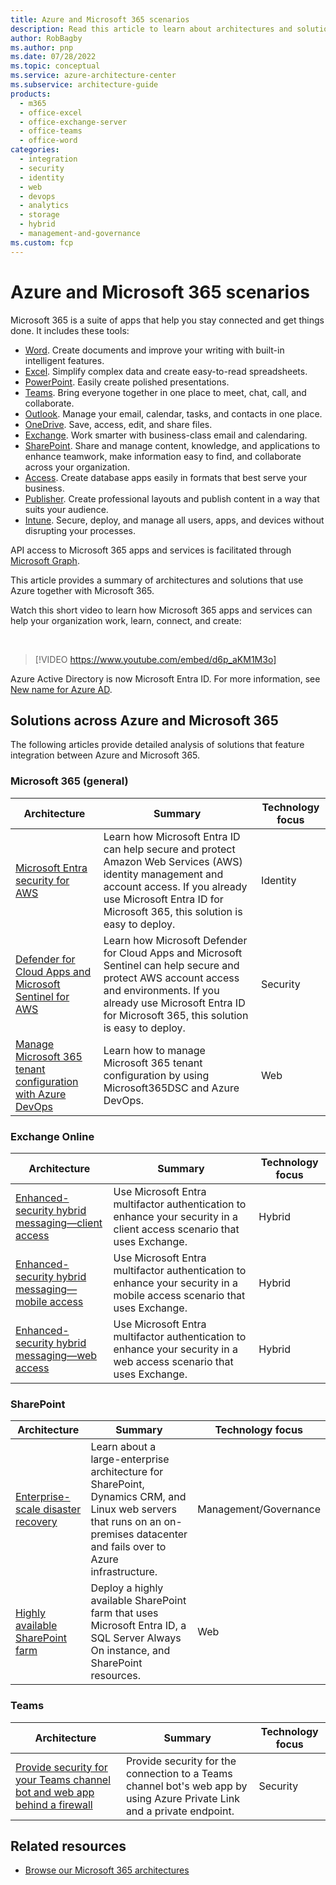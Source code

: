 ```yaml
---
title: Azure and Microsoft 365 scenarios
description: Read this article to learn about architectures and solutions that use Azure together with Microsoft 365. 
author: RobBagby
ms.author: pnp
ms.date: 07/28/2022
ms.topic: conceptual
ms.service: azure-architecture-center
ms.subservice: architecture-guide
products:
  - m365
  - office-excel
  - office-exchange-server
  - office-teams
  - office-word
categories:
  - integration
  - security
  - identity
  - web
  - devops
  - analytics
  - storage
  - hybrid
  - management-and-governance
ms.custom: fcp
---
```


# Azure and Microsoft 365 scenarios

Microsoft 365 is a suite of apps that help you stay connected and get things done. It includes these tools: 

- [Word](https://www.microsoft.com/microsoft-365/word). Create documents and improve your writing with built-in intelligent features.
- [Excel](https://www.microsoft.com/microsoft-365/excel). Simplify complex data and create easy-to-read spreadsheets.
- [PowerPoint](https://www.microsoft.com/microsoft-365/powerpoint). Easily create polished presentations.
- [Teams](https://www.microsoft.com/microsoft-teams/group-chat-software). Bring everyone together in one place to meet, chat, call, and collaborate.
- [Outlook](https://www.microsoft.com/microsoft-365/outlook/email-and-calendar-software-microsoft-outlook). Manage your email, calendar, tasks, and contacts in one place.
- [OneDrive](https://www.microsoft.com/microsoft-365/onedrive/online-cloud-storage). Save, access, edit, and share files.
- [Exchange](https://www.microsoft.com/microsoft-365/exchange/email). Work smarter with business-class email and calendaring.
- [SharePoint](https://www.microsoft.com/microsoft-365/sharepoint/collaboration). Share and manage content, knowledge, and applications to enhance teamwork, make information easy to find, and collaborate across your organization.
- [Access](https://www.microsoft.com/microsoft-365/access). Create database apps easily in formats that best serve your business.
- [Publisher](https://www.microsoft.com/microsoft-365/publisher). Create professional layouts and publish content in a way that suits your audience.
- [Intune](https://www.microsoft.com/security/business/microsoft-endpoint-manager). Secure, deploy, and manage all users, apps, and devices without disrupting your processes.

API access to Microsoft 365 apps and services is facilitated through [Microsoft Graph](/graph/integration-patterns-overview).

This article provides a summary of architectures and solutions that use Azure together with Microsoft 365.

Watch this short video to learn how Microsoft 365 apps and services can help your organization work, learn, connect, and create: 

<br>

> [!VIDEO https://www.youtube.com/embed/d6p_aKM1M3o]

Azure Active Directory is now Microsoft Entra ID. For more information, see [New name for Azure AD](/entra/fundamentals/new-name).

## Solutions across Azure and Microsoft 365

The following articles provide detailed analysis of solutions that feature integration between Azure and Microsoft 365.

### Microsoft 365 (general)

|Architecture|Summary|Technology focus|
|--|--|--|
|[Microsoft Entra security for AWS](../reference-architectures/aws/aws-azure-ad-security.yml)|Learn how Microsoft Entra ID can help secure and protect Amazon Web Services (AWS) identity management and account access. If you already use Microsoft Entra ID for Microsoft 365, this solution is easy to deploy.| Identity|
|[Defender for Cloud Apps and Microsoft Sentinel for AWS](../guide/aws/aws-azure-security-solutions.yml)|Learn how Microsoft Defender for Cloud Apps and Microsoft Sentinel can help secure and protect AWS account access and environments. If you already use Microsoft Entra ID for Microsoft 365, this solution is easy to deploy.| Security|
|[Manage Microsoft 365 tenant configuration with Azure DevOps](../example-scenario/devops/manage-microsoft-365-tenant-configuration-microsoft365dsc-devops.yml)|Learn how to manage Microsoft 365 tenant configuration by using Microsoft365DSC and Azure DevOps.| Web|

### Exchange Online

|Architecture|Summary|Technology focus|
|--|--|--|
|[Enhanced-security hybrid messaging—client access](../example-scenario/hybrid/secure-hybrid-messaging-client.yml) |Use Microsoft Entra multifactor authentication to enhance your security in a client access scenario that uses Exchange.|Hybrid|
|[Enhanced-security hybrid messaging—mobile access](../example-scenario/hybrid/secure-hybrid-messaging-mobile.yml)|Use Microsoft Entra multifactor authentication to enhance your security in a mobile access scenario that uses Exchange.|Hybrid|
|[Enhanced-security hybrid messaging—web access](../example-scenario/hybrid/secure-hybrid-messaging-web.yml) |Use Microsoft Entra multifactor authentication to enhance your security in a web access scenario that uses Exchange.|Hybrid|

### SharePoint

|Architecture|Summary|Technology focus|
|--|--|--|
|[Enterprise-scale disaster recovery](../solution-ideas/articles/disaster-recovery-enterprise-scale-dr.yml)|Learn about a large-enterprise architecture for SharePoint, Dynamics CRM, and Linux web servers that runs on an on-premises datacenter and fails over to Azure infrastructure.| Management/Governance|
|[Highly available SharePoint farm](../solution-ideas/articles/highly-available-sharepoint-farm.yml)|Deploy a highly available SharePoint farm that uses Microsoft Entra ID, a SQL Server Always On instance, and SharePoint resources.|Web|

### Teams

|Architecture|Summary|Technology focus|
|--|--|--|
|[Provide security for your Teams channel bot and web app behind a firewall](../example-scenario/teams/securing-bot-teams-channel.yml) |Provide security for the connection to a Teams channel bot's web app by using Azure Private Link and a private endpoint.|Security|

## Related resources

- [Browse our Microsoft 365 architectures](/azure/architecture/browse/?products=m365)
